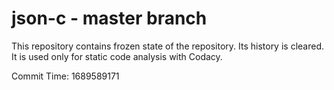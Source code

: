 # json-c - master branch

This repository contains frozen state of the repository.
Its history is cleared. It is used only for static code
analysis with Codacy.

Commit Time: 1689589171